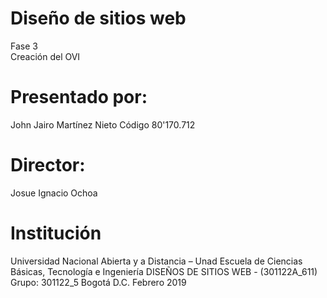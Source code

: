 # Diseño de sitios web
Fase 3<br>
Creación del OVI<br>

# Presentado por:
John Jairo Martínez Nieto
Código 80'170.712

# Director:
Josue Ignacio Ochoa

# Institución
Universidad Nacional Abierta y a Distancia – Unad
Escuela de Ciencias Básicas, Tecnología e Ingeniería
DISEÑOS DE SITIOS WEB - (301122A_611)
Grupo: 301122_5
Bogotá D.C.
Febrero 2019
